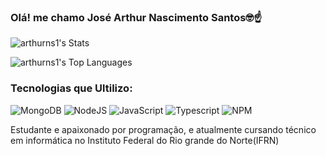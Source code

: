 ### Olá! me chamo José Arthur Nascimento Santos🤓☝️

![arthurns1's Stats](https://github-readme-stats.vercel.app/api?username=arthurns1&theme=cobalt&show_icons=true&hide_border=true&count_private=true)

![arthurns1's Top Languages](https://github-readme-stats.vercel.app/api/top-langs/?username=arthurns1&theme=cobalt&show_icons=true&hide_border=true&layout=compact)

### Tecnologias que Ultilizo:
![MongoDB](https://img.shields.io/badge/MongoDB-%234ea94b.svg?style=for-the-badge&logo=mongodb&logoColor=white)
![NodeJS](https://img.shields.io/badge/node.js-6DA55F?style=for-the-badge&logo=node.js&logoColor=white)
![JavaScript](https://img.shields.io/badge/javascript-%23323330.svg?style=for-the-badge&logo=javascript&logoColor=%23F7DF1E)
![Typescript](https://img.shields.io/badge/TypeScript-007ACC?style=for-the-badge&logo=typescript&logoColor=white)
![NPM](https://img.shields.io/badge/NPM-%23CB3837.svg?style=for-the-badge&logo=npm&logoColor=white)
<br>

Estudante e apaixonado por programação, e atualmente cursando técnico em informática no Instituto Federal do Rio grande do Norte(IFRN)
